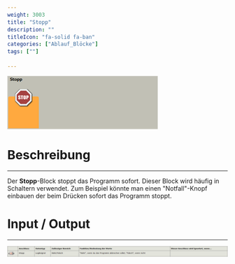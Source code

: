 ```yaml
---
weight: 3003
title: "Stopp"
description: ""
titleIcon: "fa-solid fa-ban"
categories: ["Ablauf_Blöcke"]
tags: [""]

---
```



![Block.png](/images/nxt-images/Kapitel%204%20Ablauf/4.4%20Stopp/Block.png)

# Beschreibung
---

Der **Stopp**-Block stoppt das Programm sofort. Dieser Block wird häufig in Schaltern verwendet. Zum Beispiel könnte man einen "Notfall"-Knopf einbauen der beim Drücken sofort das Programm stoppt.

# Input / Output
---

![Stopp-Block.png](/images/nxt-images/Tabellen/Stopp-Block.png)